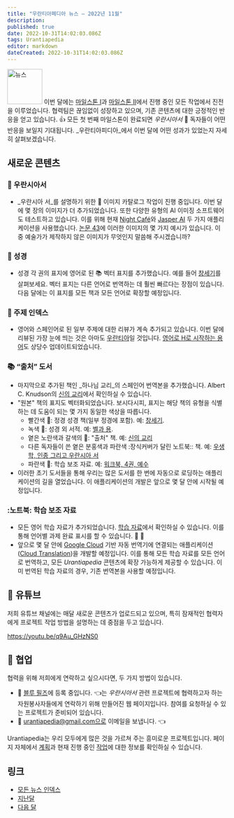 ```yaml
---
title: "우란티아페디아 뉴스 — 2022년 11월"
description: 
published: true
date: 2022-10-31T14:02:03.086Z
tags: Urantiapedia
editor: markdown
dateCreated: 2022-10-31T14:02:03.086Z
---
```


<img src="/_assets/svg/icon-news.svg" alt="뉴스" style="width: 80px;"> 이번 달에는 [마일스톤 I](/en/help/phases#milestone-i-the-urantia-book-the-bible-and-topic-index)과 [마일스톤 II](/en/help/phases#milestone-ii-books-articles-study-aids-schemas-and-indexes)에서 진행 중인 모든 작업에서 진전을 이루었습니다. 협력팀은 끊임없이 성장하고 있으며, 기존 콘텐츠에 대한 긍정적인 반응을 얻고 있습니다. :+1: 모든 첫 번째 마일스톤이 완료되면 _우란시아서_ :blue_book: 독자들이 어떤 반응을 보일지 기대됩니다. _우란티아피디아_에서 이번 달에 어떤 성과가 있었는지 자세히 살펴보겠습니다.

## 새로운 콘텐츠

### :blue_book: 우란시아서

- _우란시아 서_를 설명하기 위한 :sunrise_over_mountains: 이미지 카탈로그 작업이 진행 중입니다. 이번 달에 몇 장의 이미지가 더 추가되었습니다. 또한 다양한 유형의 AI 이미징 소프트웨어도 테스트하고 있습니다. 이를 위해 현재 [Night Café](https://creator.nightcafe.studio/)와 [Jasper AI](https://www.jasper.ai/) 두 가지 애플리케이션을 사용했습니다. [논문 43](/en/The_Urantia_Book/43)에 이러한 이미지의 몇 가지 예시가 있습니다. 이 중 예술가가 제작하지 않은 이미지가 무엇인지 말씀해 주시겠습니까?

### :closed_book: 성경

- 성경 각 권의 표지에 영어로 된 :books: 벡터 표지를 추가했습니다. 예를 들어 [창세기](/en/Bible/Genesis)를 살펴보세요. 벡터 표지는 다른 언어로 번역하는 데 훨씬 빠르다는 장점이 있습니다. 다음 달에는 이 표지를 모든 책과 모든 언어로 확장할 예정입니다.

### :card_index: 주제 인덱스

- 영어와 스페인어로 된 일부 주제에 대한 리뷰가 계속 추가되고 있습니다. 이번 달에 리뷰된 가장 눈에 띄는 것은 아마도 [우란티아](/en/topic/Urantia)일 것입니다. [영어로 H로 시작하는 용어](/en/index/topics#h)도 상당수 업데이트되었습니다.

### :books: “출처” 도서

- 마지막으로 추가된 책인 _하나님 교리_의 스페인어 번역본을 추가했습니다. Albert C. Knudson의 [신의 교리](/es/book/Albert_C_Knudson/The_Doctrine_of_God)에서 확인하실 수 있습니다.
- "원본" 책의 표지도 벡터화되었습니다. 보시다시피, 표지는 해당 책의 유형을 식별하는 데 도움이 되는 몇 가지 동일한 색상을 따릅니다.
  - 빨간색 :closed_book:: 정경 성경 책(일부 정경에 포함). 예: [창세기](/ko/Bible/Genesis).
  - 녹색 :green_book:: 성경 외 서적. 예: [벨과 용](/ko/Bible/Bel_and_the_Dragon).
  - 옅은 노란색과 갈색의 :ledger:: "출처" 책. 예: [신의 교리](/en/book/Albert_C_Knudson/The_Doctrine_of_God)
  - 다른 독자들이 쓴 옅은 분홍색과 파란색 :장식커버가 달린 노트북:: 책. 예: [우생학, 인종 그리고 우란시아 서](/ko/book/Halbert_Katzen/Eugenics_Race_and_The_Urantia_Book)
  - 파란색 :blue_book:: 학습 보조 자료. 예: [워크북, 4권, 예수](/en/article/William_S_Sadler/Workbook_4_Jesus)
- 이러한 초기 도서들을 통해 우리는 많은 도서를 한 번에 자동으로 로딩하는 애플리케이션의 길을 열었습니다. 이 애플리케이션의 개발은 앞으로 몇 달 안에 시작될 예정입니다.

### :노트북: 학습 보조 자료

- 모든 영어 학습 자료가 추가되었습니다. [학습 자료](/ko/index/study_aids)에서 확인하실 수 있습니다. 이를 통해 언어별 과제 완료 표시를 할 수 있습니다. :tada: :tada:
- 앞으로 몇 달 안에 [Google Cloud](https://cloud.google.com/gcp/) 기반 자동 번역기에 연결되는 애플리케이션([Cloud Translation](https://cloud.google.com/translate/docs/))을 개발할 예정입니다. 이를 통해 모든 학습 자료를 모든 언어로 번역하고, 모든 _Urantiapedia_ 콘텐츠에 확장 가능하게 제공할 수 있습니다. 이미 번역된 학습 자료의 경우, 기존 번역본을 사용할 예정입니다.

## :movie_camera: 유튜브

저희 유튜브 채널에는 매달 새로운 콘텐츠가 업로드되고 있으며, 특히 잠재적인 협력자에게 프로젝트 작업 방법을 설명하는 데 중점을 두고 있습니다.

https://youtu.be/q9Au_GHzNS0

## :blue_heart: 협업

협력을 위해 저희에게 연락하고 싶으시다면, 두 가지 방법이 있습니다.
- :blue_heart: [블루 필즈](https://blue-fields.netlify.app/)에 등록 중입니다. :point_left:는 _우란시아서_ 관련 프로젝트에 협력하고자 하는 자원봉사자들에게 연락하기 위해 만들어진 웹 페이지입니다. 참여를 요청하실 수 있는 프로젝트가 준비되어 있습니다.
- :love_letter: urantiapedia@gmail.com으로 이메일을 보냅니다. :point_left:

Urantiapedia는 우리 모두에게 많은 것을 가르쳐 주는 흥미로운 프로젝트입니다. 페이지 자체에서 [계획](/en/help/phases)과 현재 진행 중인 [작업](/en/help/status)에 대한 정보를 확인하실 수 있습니다.

## 링크

- [모든 뉴스 인덱스](/ko/news)
- [지난달](/ko/news/2022/10)
- [다음 달](/ko/news/2022/12)
